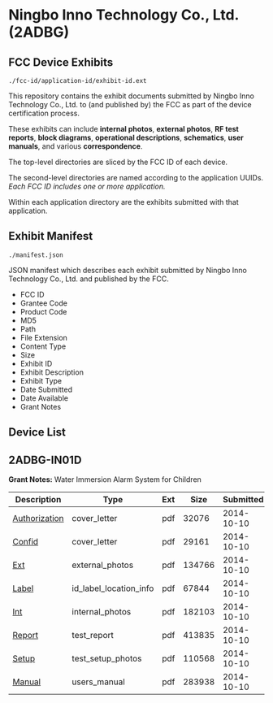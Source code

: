 # Ningbo Inno Technology Co., Ltd. (2ADBG)
## FCC Device Exhibits

```
./fcc-id/application-id/exhibit-id.ext
```

This repository contains the exhibit documents submitted by Ningbo Inno Technology Co., Ltd. to (and published by) the FCC as part of the device certification process.

These exhibits can include **internal photos**, **external photos**, **RF test reports**, **block diagrams**, **operational descriptions**, **schematics**, **user manuals**, and various **correspondence**.

The top-level directories are sliced by the FCC ID of each device.

The second-level directories are named according to the application UUIDs. *Each FCC ID includes one or more application.*

Within each application directory are the exhibits submitted with that application. 

## Exhibit Manifest

```
./manifest.json
```

JSON manifest which describes each exhibit submitted by Ningbo Inno Technology Co., Ltd. and published by the FCC.

- FCC ID
- Grantee Code
- Product Code
- MD5
- Path
- File Extension
- Content Type
- Size
- Exhibit ID
- Exhibit Description
- Exhibit Type
- Date Submitted
- Date Available
- Grant Notes

## Device List
## 2ADBG-IN01D
**Grant Notes:** Water Immersion Alarm System for Children

| Description | Type | Ext | Size | Submitted | Available |
| ----------- | ---- | --- | ---- | --------- | --------- |
| [Authorization](2ADBG-IN01D/41da9d4997cd5b71955abd7a8e0061ed/2415844.pdf) | cover_letter | pdf | 32076 | 2014-10-10 | 2014-10-10 |
| [Confid](2ADBG-IN01D/41da9d4997cd5b71955abd7a8e0061ed/2415845.pdf) | cover_letter | pdf | 29161 | 2014-10-10 | 2014-10-10 |
| [Ext](2ADBG-IN01D/41da9d4997cd5b71955abd7a8e0061ed/2415846.pdf) | external_photos | pdf | 134766 | 2014-10-10 | 2014-10-10 |
| [Label](2ADBG-IN01D/41da9d4997cd5b71955abd7a8e0061ed/2415848.pdf) | id_label_location_info | pdf | 67844 | 2014-10-10 | 2014-10-10 |
| [Int](2ADBG-IN01D/41da9d4997cd5b71955abd7a8e0061ed/2415847.pdf) | internal_photos | pdf | 182103 | 2014-10-10 | 2014-10-10 |
| [Report](2ADBG-IN01D/41da9d4997cd5b71955abd7a8e0061ed/2415849.pdf) | test_report | pdf | 413835 | 2014-10-10 | 2014-10-10 |
| [Setup](2ADBG-IN01D/41da9d4997cd5b71955abd7a8e0061ed/2415850.pdf) | test_setup_photos | pdf | 110568 | 2014-10-10 | 2014-10-10 |
| [Manual](2ADBG-IN01D/41da9d4997cd5b71955abd7a8e0061ed/2415851.pdf) | users_manual | pdf | 283938 | 2014-10-10 | 2014-10-10 |
